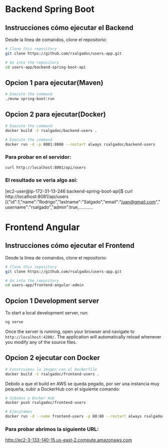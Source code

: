 # Backend Spring Boot


## Instrucciones cómo ejecutar el Backend

Desde la línea de comandos, clone el repositorio:

```bash
# Clone this repository
git clone https://github.com/rsalgadoc/users-app.git

# Go into the repository
cd users-app/backend-spring-boot-api

```

## Opcion 1 para ejecutar(Maven)

```bash
# Execute the command
./mvnw spring-boot:run
```

## Opcion 2 para ejecutar(Docker)

```bash
# Execute the command
docker build -t rsalgadoc/backend-users .

# Execute the command
docker run -d -p 8081:8080 --restart always rsalgadoc/backend-users
```

### Para probar en el servidor:

```bash
curl http://localhost:8081/api/users
```

### El resultado se veria algo asi:

[ec2-user@ip-172-31-13-246 backend-spring-boot-api]$ curl http://localhost:8081/api/users
[{"id":1,"name":"Rodrigo","lastname":"Salgado","email":"juan@gmail.com","username":"rsalgado","admin":true,...........


# Frontend Angular

## Instrucciones cómo ejecutar el Frontend

Desde la línea de comandos, clone el repositorio:

```bash
# Clone this repository
git clone https://github.com/rsalgadoc/users-app.git

# Go into the repository
cd users-app/frontend-angular-admin

```

## Opcion 1 Development server

To start a local development server, run:

```bash
ng serve
```

Once the server is running, open your browser and navigate to `http://localhost:4200/`. The application will automatically reload whenever you modify any of the source files.


## Opcion 2 ejecutar con Docker

```bash
# Construimos la imagen con el Dockerfile 
docker build -t rsalgadoc/frontend-users .
```
 Debido a que el build en AWS se queda pegado, por ser una instancia muy pequeña, subir a DockerHub con el siguiente comando:
```bash
# Subimos a Docker Hub
docker push rsalgadoc/frontend-users
```

```bash
# Ejecutamos
docker run -d --name frontend-users -p 80:80 --restart always rsalgadoc/frontend-users
```

### Para probar abrimos la siguiente URL:

http://ec2-3-133-140-15.us-east-2.compute.amazonaws.com